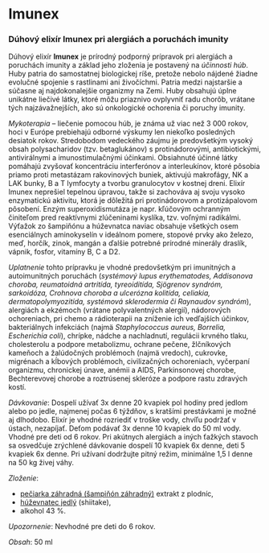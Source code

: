 Imunex
======

### Dúhový elixír Imunex pri alergiách a poruchách imunity

Dúhový elixír **Imunex** je prírodný podporný prípravok pri alergiách a
poruchách imunity a základ jeho zloženia je postavený na *účinnosti húb*. Huby
patria do samostatnej biologickej ríše, pretože nebolo nájdené žiadne evolučné
spojenie s rastlinami ani živočíchmi. Patria medzi najstaršie a súčasne aj
najdokonalejšie organizmy na Zemi. Huby obsahujú úplne unikátne liečivé látky,
ktoré môžu priaznivo ovplyvniť radu chorôb, vrátane tých najzávažnejších, ako sú
onkologické ochorenia či poruchy imunity.

*Mykoterapia* – liečenie pomocou húb, je známa už viac než 3 000 rokov, hoci v
Európe prebiehajú odborné výskumy len niekoľko posledných desiatok rokov.
Stredobodom vedeckého záujmu je predovšetkým vysoký obsah polysacharidov (tzv.
betaglukánov) s protinádorovými, antibiotickými, antivirálnymi a
imunostimulačnými účinkami. Obsiahnuté účinné látky pomáhajú zvyšovať
koncentráciu interferónov a interleukínov, ktoré pôsobia priamo proti metastázam
rakovinových buniek, aktivujú makrofágy, NK a LAK bunky, B a T lymfocyty a
tvorbu granulocytov v kostnej dreni. Elixír Imunex neprešiel tepelnou úpravou,
takže si zachováva aj svoju vysoko enzymatickú aktivitu, ktorá je dôležitá pri
protinádorovom a protizápalovom pôsobení. Enzým superoxidismutáza je napr.
kľúčovým ochranným činiteľom pred reaktívnymi zlúčeninami kyslíka, tzv. voľnými
radikálmi. Výťažok zo šampiňónu a húževnatca naviac obsahuje všetkých osem
esenciálnych aminokyselín v ideálnom pomere, stopové prvky ako železo, meď,
horčík, zinok, mangán a ďalšie potrebné prírodné minerály draslík, vápnik,
fosfor, vitamíny B, C a D2.

*Uplatnenie* tohto prípravku je vhodné predovšetkým pri imunitných a
autoimunitných poruchách (*systémový lupus erythematodes, Addisonova choroba,
reumatoidná artritída, tyreoiditída, Sjögrenov syndróm, sarkoidóza, Crohnova
choroba a ulcerózna kolitída, celiakia, dermatopolymyozitída, systémová
sklerodermia či Raynaudov syndróm*), alergiách a ekzémoch (vrátane
polyvalentných alergií), nádorových ochoreniach, pri chemo a rádioterapii na
zníženie ich vedľajších účinkov, bakteriálnych infekciách (najmä *Staphylococcus
aureus, Borrelia, Escherichia coli*), chrípke, nádche a nachladnutí, regulácii
krvného tlaku, cholesterolu a podpore metabolizmu, ochrane pečene, žlčníkových
kameňoch a žalúdočných problémoch (najmä vredoch), cukrovke, migrénach a
kĺbových problémoch, civilizačných ochoreniach, vyčerpaní organizmu, chronickej
únave, anémii a AIDS, Parkinsonovej chorobe, Bechterevovej chorobe a roztrúsenej
skleróze a podpore rastu zdravých kostí.

*Dávkovanie*: Dospelí užívať 3x denne 20 kvapiek pol hodiny pred jedlom alebo po
jedle, najmenej počas 6 týždňov, s kratšími prestávkami je možné aj dlhodobo.
Elixír je vhodné rozriediť v troške vody, chvíľu podržať v ústach, nezapíjať.
Deťom podávať 3x denne 10 kvapiek do 50 ml vody. Vhodné pre deti od 6 rokov. Pri
akútnych alergiách a iných ťažkých stavoch sa osvedčuje zrýchlené dávkovanie
dospelí 10 kvapiek 6x denne, deti 5 kvapiek 6x denne. Pri užívaní dodržujte
pitný režim, minimálne 1,5 l denne na 50 kg živej váhy.

*Zloženie*:

* [pečiarka záhradná (šampiňón záhradný)](/sip/#p/sampinon-zahradny) extrakt z plodníc,
* [húževnatec jedlý](/sip/#p/huzevnatec-jedly-shiitake) (shiitake),
* alkohol 43 %.

*Upozornenie*: Nevhodné pre deti do 6 rokov.

*Obsah*: 50 ml


